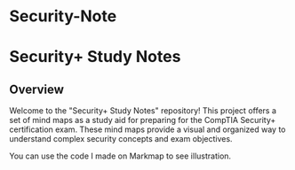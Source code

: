 # Security-Note

# Security+ Study Notes

## Overview
Welcome to the "Security+ Study Notes" repository! This project offers a set of mind maps as a study aid for preparing for the CompTIA Security+ certification exam. These mind maps provide a visual and organized way to understand complex security concepts and exam objectives.

You can use the code I made on Markmap to see illustration.
